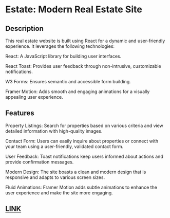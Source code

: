 # Estate: Modern Real Estate Site

## Description

This real estate website is built using React for a dynamic and user-friendly experience. It leverages the following technologies:

React: A JavaScript library for building user interfaces.

React Toast: Provides user feedback through non-intrusive, customizable notifications.

W3 Forms: Ensures semantic and accessible form building.

Framer Motion: Adds smooth and engaging animations for a visually appealing user experience.

## Features

Property Listings: Search for properties based on various criteria and view detailed information with high-quality images.

Contact Form: Users can easily inquire about properties or connect with your team using a user-friendly, validated contact form.

User Feedback: Toast notifications keep users informed about actions and provide confirmation messages.

Modern Design: The site boasts a clean and modern design that is responsive and adapts to various screen sizes.

Fluid Animations: Framer Motion adds subtle animations to enhance the user experience and make the site more engaging.

## [LINK](https://avi-realestate.vercel.app/)
